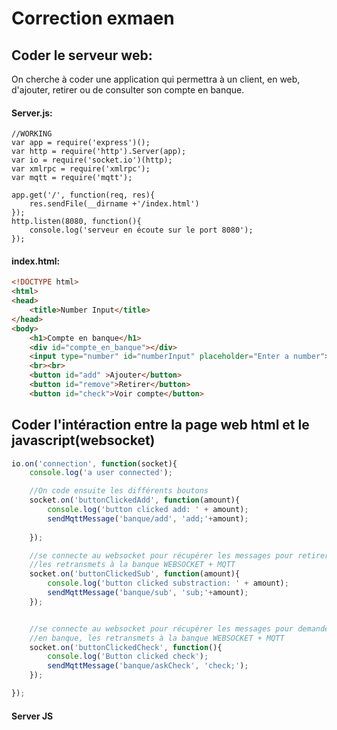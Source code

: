 # Correction exmaen
## Coder le serveur web:
On cherche à coder une application qui permettra à un client, en web, d'ajouter, retirer ou de consulter son compte en banque.
#### Server.js:

```  JS
//WORKING
var app = require('express')();
var http = require('http').Server(app);
var io = require('socket.io')(http);
var xmlrpc = require('xmlrpc');
var mqtt = require('mqtt');

app.get('/', function(req, res){
    res.sendFile(__dirname +'/index.html')
});
http.listen(8080, function(){
    console.log('serveur en écoute sur le port 8080');
});
```

#### index.html:
``` html
<!DOCTYPE html>
<html>
<head>
    <title>Number Input</title>
</head>
<body>
    <h1>Compte en banque</h1>
    <div id="compte_en_banque"></div>
    <input type="number" id="numberInput" placeholder="Enter a number">
    <br><br>
    <button id="add" >Ajouter</button>
    <button id="remove">Retirer</button>
    <button id="check">Voir compte</button>
```
## Coder l'intéraction entre la page web html et le javascript(websocket)
``` js
io.on('connection', function(socket){
    console.log('a user connected');

    //On code ensuite les différents boutons 
    socket.on('buttonClickedAdd', function(amount){
        console.log('button clicked add: ' + amount);
        sendMqttMessage('banque/add', 'add;'+amount);
        
    });

    //se connecte au websocket pour récupérer les messages pour retirer de l'argent, 
    //les retransmets à la banque WEBSOCKET + MQTT
    socket.on('buttonClickedSub', function(amount){
        console.log('button clicked substraction: ' + amount);
        sendMqttMessage('banque/sub', 'sub;'+amount);
    });


    //se connecte au websocket pour récupérer les messages pour demander le compte 
    //en banque, les retransmets à la banque WEBSOCKET + MQTT
    socket.on('buttonClickedCheck', function(){
        console.log('Button clicked check');
        sendMqttMessage('banque/askCheck', 'check;');
    });

});
``` 


#### Server JS
